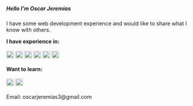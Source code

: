 <h5>Hello I'm Oscar Jeremias</h5>

<p>
I have some web development experience and would like to share what I know with others.
</p>
 
 <div><strong>I have experience in:</strong></div>
 <br />
<img src="https://img.icons8.com/color/96/000000/javascript--v1.png" width="20px"/>
<img src="https://img.icons8.com/color/96/000000/css3.png" width="20px"/>
<img src="https://img.icons8.com/color/96/000000/html-5.png" width="20px"/>
<img src="https://img.icons8.com/color/96/000000/react-native.png" width="20px"/>
<img src="https://img.icons8.com/color/96/000000/nodejs.png" width="20px"/>
<img src="https://cdn.jsdelivr.net/gh/devicons/devicon/icons/adonisjs/nextjs-original-wordmark.svg" width="20px"/>

<br />
<br />
<div><strong>Want to learn:</strong></div>
<br />
<img src="https://img.icons8.com/color/96/000000/python.png" width="20px"/>
<img src="https://img.icons8.com/fluency/96/000000/mysql-logo.png" width="20px"/>


<br />
<br />
<div>Email: oscarjeremias3@gmail.com</div>


